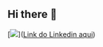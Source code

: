 ## Hi there 👋

[<img src="https://img.shields.io/badge/LinkedIn-0077B5?style=for-the-badge&logo=linkedin&logoColor=white">]([Link do Linkedin aqui](https://www.linkedin.com/in/danrley-ribeiro-616185216/))

<!--
**danrleymory1/danrleymory1** is a ✨ _special_ ✨ repository because its `README.md` (this file) appears on your GitHub profile.

Here are some ideas to get you started:

- 🔭 I’m currently working on ...
- 🌱 I’m currently learning ...
- 👯 I’m looking to collaborate on ...
- 🤔 I’m looking for help with ...
- 💬 Ask me about ...
- 📫 How to reach me: ...
- 😄 Pronouns: ...
- ⚡ Fun fact: ...
-->

